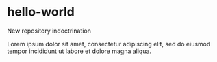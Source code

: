 # hello-world
New repository indoctrination

Lorem ipsum dolor sit amet, consectetur adipiscing elit, sed do eiusmod tempor incididunt ut labore et dolore magna aliqua.
